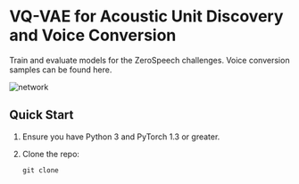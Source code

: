 # VQ-VAE for Acoustic Unit Discovery and Voice Conversion

Train and evaluate models for the ZeroSpeech challenges.
Voice conversion samples can be found here.

![network](network.png?raw=true "VQ-VAE for Acoustic Unit Discovery")

## Quick Start

1. Ensure you have Python 3 and PyTorch 1.3 or greater.

2. Clone the repo:
    ```
    git clone 
    ```